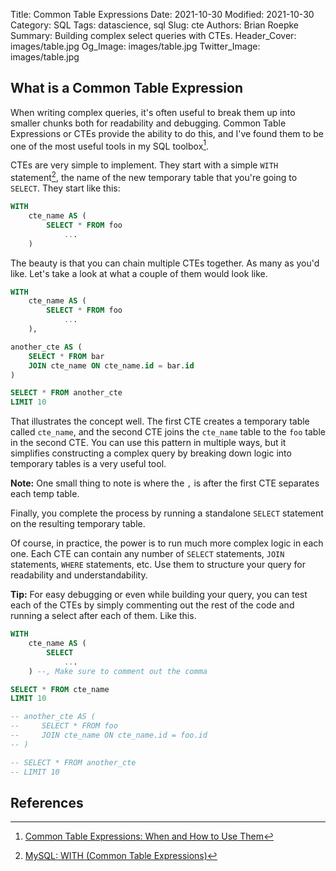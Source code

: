 Title: Common Table Expressions
Date: 2021-10-30
Modified: 2021-10-30
Category: SQL
Tags: datascience, sql
Slug: cte
Authors: Brian Roepke
Summary: Building complex select queries with CTEs.
Header_Cover: images/table.jpg
Og_Image: images/table.jpg
Twitter_Image: images/table.jpg

## What is a Common Table Expression

When writing complex queries, it's often useful to break them up into smaller chunks both for readability and debugging.  Common Table Expressions or CTEs provide the ability to do this, and I've found them to be one of the most useful tools in my SQL toolbox[^CTE].  

CTEs are very simple to implement.  They start with a simple `WITH` statement[^MYSQL], the name of the new temporary table that you're going to `SELECT`.  They start like this:


```sql
WITH
    cte_name AS (
        SELECT * FROM foo
            ...
    )
```

The beauty is that you can chain multiple CTEs together.  As many as you'd like.  Let's take a look at what a couple of them would look like.

```sql
WITH
    cte_name AS (
        SELECT * FROM foo
            ...
    ),

another_cte AS (
    SELECT * FROM bar
    JOIN cte_name ON cte_name.id = bar.id
)

SELECT * FROM another_cte
LIMIT 10
```

That illustrates the concept well.  The first CTE creates a temporary table called `cte_name`, and the second CTE joins the `cte_name` table to the `foo` table in the second CTE.  You can use this pattern in multiple ways, but it simplifies constructing a complex query by breaking down logic into temporary tables is a very useful tool.

**Note:** One small thing to note is where the `,` is after the first CTE separates each temp table.  

Finally, you complete the process by running a standalone `SELECT` statement on the resulting temporary table.

Of course, in practice, the power is to run much more complex logic in each one.  Each CTE can contain any number of `SELECT` statements, `JOIN` statements, `WHERE` statements, etc.  Use them to structure your query for readability and understandability.

**Tip:** For easy debugging or even while building your query, you can test each of the CTEs by simply commenting out the rest of the code and running a select after each of them.  Like this. 

```sql
WITH
    cte_name AS (
        SELECT
            ...
    ) --, Make sure to comment out the comma

SELECT * FROM cte_name
LIMIT 10

-- another_cte AS (
--     SELECT * FROM foo
--     JOIN cte_name ON cte_name.id = foo.id
-- )

-- SELECT * FROM another_cte
-- LIMIT 10
```

## References

[^CTE]: [Common Table Expressions: When and How to Use Them](https://chartio.com/resources/tutorials/using-common-table-expressions/)
[^MYSQL]: [MySQL: WITH (Common Table Expressions)](https://dev.mysql.com/doc/refman/8.0/en/with.html)